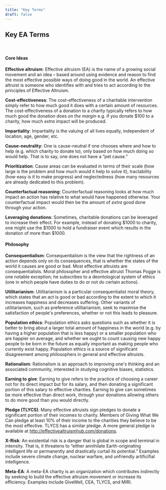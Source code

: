 ```yaml
---
title: "Key Terms"
draft: false
---
```


## Key EA Terms
<br>

#### Core Ideas
**Effective altruism**: Effective altruism (EA) is the name of a growing social movement and an idea – based around using evidence and reason to find the most effective possible ways of doing good in the world. An effective altruist is someone who identifies with and tries to act according to the principles of Effective Altruism.

**Cost-effectiveness**: The cost-effectiveness of a charitable intervention simply refer to how much good it does with a certain amount of resources. The cost-effectiveness of a donation to a charity typically refers to how much good the donation does *on the margin* e.g. if you donate $100 to a charity, how much *extra* impact will be produced.

**Impartiality**: Impartiality is the valuing of all lives equally, independent of location, age, gender, etc.

**Cause-neutrality**: One is cause-neutral if one chooses where and how to help (e.g. which charity to donate to), only based on how much doing so would help. That is to say, one does not have a “pet cause.”

**Prioritization**: Cause areas can be evaluated in terms of their scale (how large is the problem and how much would it help to solve it), tractability (how easy is it to make progress) and neglectedness (how many resources are already dedicated to this problem).

**Counterfactual reasoning**: Counterfactual reasoning looks at how much impact an action has relative to what would have happened otherwise. Your counterfactual impact would then be the amount of *extra* good done through your action.

**Leveraging donations**: Sometimes, charitable donations can be leveraged to increase their effect. For example, instead of donating $1000 to charity, one might use the $1000 to hold a fundraiser event which results in the donation of more than $1000.
<br>

#### Philosophy
**Consequentialism**: Consequentialism is the view that the rightness of an action depends only on its consequences, that is whether  the states of the world it causes are good or bad. Most effective altruists are consequentialists. Moral philosopher and effective altruist Thomas Pogge is one notable exception; he subscribes to a deontological system of ethics (one in which people have duties to do or not do certain actions).

**Utilitarianism**: Utilitarianism is a particular consequentialist moral theory, which states that an act is good or bad according to the extent to which it increases happiness and decreases suffering. Other variants of utilitarianism, such as preference utilitarianism, seek to maximise the satisfaction of people's preferences, whether or not this leads to pleasure. 

**Population ethics**: Population ethics asks questions such as whether it is better to bring about a larger total amount of happiness in the world (e.g. by having a higher population that is less happy) or a smaller population who are happier on average, and whether we ought to count causing new happy people to be born in the future as equally important as making people who currently exist happy.
Population ethics is a source of significant disagreement among philosophers in general and effective altruists.

**Rationalism**: Rationalism is an approach to improving one's thinking and an associated community, interested in studying cognitive biases, statistics. 

**Earning to give**: Earning to give refers to the practice of choosing a career not for its direct impact but for its salary, and then donating a significant portion of this salary to effective charities. Earning to give can sometimes be more effective than direct work, through your donations allowing others to do more good than you would directly.

**Pledge (TLYCS)**: Many effective altruists sign pledges to donate a significant portion of their incomes to charity. Members of Giving What We Can pledge at least 10% of their income to the charities they believe to be the most effective. TLYCS has a similar pledge. A more general pledge is available at http://effectivealtruismhub.com/donations.

**X-Risk**: An existential risk is a danger that is global in scope and terminal in intensity. That is, it threatens to “either annihilate Earth-originating intelligent life or permanently and drastically curtail its potential.” Examples include severe climate change, nuclear warfare, and unfriendly artificifial intelligence.

**Meta-EA**: A meta-EA charity is an organization which contributes indirectly by seeking to build the effective altruism movement or increase its efficiency. Examples include GiveWell, CEA, TLYCS, and MIRI.
